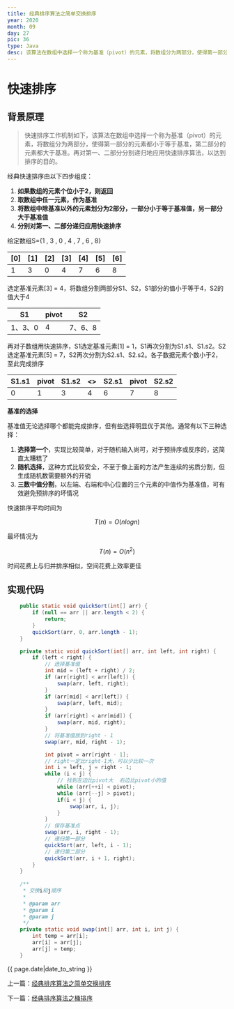 ```yaml
---
title: 经典排序算法之简单交换排序
year: 2020
month: 09
day: 27
pic: 36
type: Java
desc: 该算法在数组中选择一个称为基准（pivot）的元素，将数组分为两部分，使得第一部分的元素都小于等于基准，第二部分的元素都大于基准。...
---
```


# 快速排序

## 背景原理

> 快速排序工作机制如下，该算法在数组中选择一个称为基准（pivot）的元素，将数组分为两部分，使得第一部分的元素都小于等于基准，第二部分的元素都大于基准。再对第一、二部分分别递归地应用快速排序算法，以达到排序的目的。

经典快速排序由以下四步组成：

1. **如果数组的元素个位小于2，则返回**
2. **取数组中任一元素，作为基准**
3. **将数组中除基准以外的元素划分为2部分，一部分小于等于基准值，另一部分大于基准值**
4. **分别对第一、二部分递归应用快速排序**

给定数组S={1 , 3 , 0 , 4 , 7 , 6 , 8}

[0] | [1] | [2] | [3] | [4] | [5] | [6]  
---|---|---|---|---|---|---
1 | 3 | 0 | 4 | 7 | 6 | 8  

选定基准元素[3] = 4，将数组分割两部分S1、S2，S1部分的值小于等于4，S2的值大于4

S1 | pivot | S2 
---|---|---
1、3、0| 4 | 7、6、8 | 

再对子数组用快速排序，S1选定基准元素[1] = 1，S1再次分割为S1.s1、S1.s2。S2选定基准元素[5] = 7，S2再次分割为S2.s1、S2.s2。各子数据元素个数小于2，至此完成排序

S1.s1 | pivot | S1.s2 |<>|S2.s1 | pivot | S2.s2
---|---|---|---|---|---|---
0 | 1 | 3 | 4 | 6 | 7 | 8 | 

**基准的选择**

基准值无论选择哪个都能完成排序，但有些选择明显优于其他。通常有以下三种选择：

1. **选择第一个**，实现比较简单，对于随机输入尚可，对于预排序或反序的，这简直太糟糕了
2. **随机选择**，这种方式比较安全，不至于像上面的方法产生连续的劣质分割，但生成随机数需要额外的开销
3. **三数中值分割**，以左端、右端和中心位置的三个元素的中值作为基准值，可有效避免预排序的坏情况

快速排序平均时间为

```math
T(n) = O(nlogn)
```

最坏情况为

```math
T(n) = O(n^2)
```

时间花费上与归并排序相似，空间花费上效率更佳

## 实现代码

```java
    public static void quickSort(int[] arr) {
        if (null == arr || arr.length < 2) {
            return;
        }
        quickSort(arr, 0, arr.length - 1);
    }

    private static void quickSort(int[] arr, int left, int right) {
        if (left < right) {
            // 选择基准值
            int mid = (left + right) / 2;
            if (arr[right] < arr[left]) {
                swap(arr, left, right);
            }
            if (arr[mid] < arr[left]) {
                swap(arr, left, mid);
            }
            if (arr[right] < arr[mid]) {
                swap(arr, mid, right);
            }
            // 将基准值放到right - 1
            swap(arr, mid, right - 1);

            int pivot = arr[right - 1];
            // right一定比right-1大，可以少比较一次
            int i = left, j = right - 1;
            while (i < j) {
                // 找到左边比pivot大  右边比pivot小的值
                while (arr[++i] < pivot);
                while (arr[--j] > pivot);
                if(i < j) {
                    swap(arr, i, j);
                }
            }
            // 保存基准点
            swap(arr, i, right - 1);
            // 递归第一部分
            quickSort(arr, left, i - 1);
            // 递归第二部分
            quickSort(arr, i + 1, right);
        }
    }
    
    /**
     * 交换i和j顺序
     * 
     * @param arr
     * @param i
     * @param j
     */
    private static void swap(int[] arr, int i, int j) {
        int temp = arr[i];
        arr[i] = arr[j];
        arr[j] = temp;
    }
```

{{ page.date|date_to_string }}

<p>上一篇：<a href="https://mr-lanlin.github.io/2020/09/26/经典排序算法之简单交换(选择、插入、冒泡)排序.html">经典排序算法之简单交换排序</a></p>

<p>下一篇：<a href="https://mr-lanlin.github.io/2020/09/28/经典排序算法之桶排序.html">经典排序算法之桶排序</a></p>